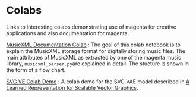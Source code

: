 # Colabs
  
Links to interesting colabs demonstrating use of magenta for creative applications and also documentation for magenta. 

[MusicXML Documentation Colab](https://colab.research.google.com/github/tensorflow/magenta-demos/blob/master/colab-notebooks/MusicXML_Document_Structure_Documentation.ipynb) : 
The goal of this colab notebook is to explain the MusicXML storage format for digitally storing music files. The main attributes of MusicXML as extracted by one of the magenta music library, `musicxml_parser.py`are explained in detail.  The stucture is shown in the form of a flow chart. 

[SVG VE Colab Demo](https://github.com/iRapha/magenta-demos/blob/master/colab-notebooks/vae_svg_decoding.ipynb) : A colab demo for the SVG VAE model described in [A Learned Representation for Scalable Vector Graphics](https://arxiv.org/abs/1904.02632).

